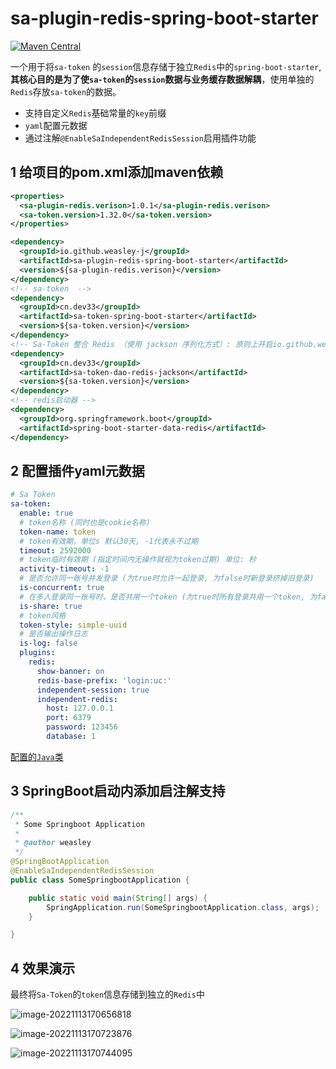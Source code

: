 # sa-plugin-redis-spring-boot-starter

[![Maven Central](https://img.shields.io/maven-central/v/io.github.weasley-j/sa-plugin-redis-spring-boot-starter)](https://search.maven.org/artifact/io.github.weasley-j/sa-plugin-redis-spring-boot-starter)

一个用于将`sa-token` 的`session`信息存储于独立`Redis`中的`spring-boot-starter`, **其核心目的是为了使`sa-token`的`session`数据与业务缓存数据解耦**，使用单独的`Redis`存放`sa-token`的数据。



- 支持自定义`Redis`基础常量的`key`前缀
- `yaml`配置元数据
- 通过注解`@EnableSaIndependentRedisSession`启用插件功能



## 1 给项目的pom.xml添加maven依赖

```xml
<properties>
  <sa-plugin-redis.verison>1.0.1</sa-plugin-redis.verison>
  <sa-token.version>1.32.0</sa-token.version>
</properties>

<dependency>
  <groupId>io.github.weasley-j</groupId>
  <artifactId>sa-plugin-redis-spring-boot-starter</artifactId>
  <version>${sa-plugin-redis.verison}</version>
</dependency>
<!-- sa-token  -->
<dependency>
  <groupId>cn.dev33</groupId>
  <artifactId>sa-token-spring-boot-starter</artifactId>
  <version>${sa-token.version}</version>
</dependency>
<!-- Sa-Token 整合 Redis （使用 jackson 序列化方式）: 原则上开启io.github.weasley-j:sa-plugin-redis-spring-boot-starter时此插件将会失效 -->
<dependency>
  <groupId>cn.dev33</groupId>
  <artifactId>sa-token-dao-redis-jackson</artifactId>
  <version>${sa-token.version}</version>
</dependency>
<!-- redis启动器 -->
<dependency>
  <groupId>org.springframework.boot</groupId>
  <artifactId>spring-boot-starter-data-redis</artifactId>
</dependency>

```

## 2 配置插件yaml元数据

```yaml
# Sa Token
sa-token:
  enable: true
  # token名称 (同时也是cookie名称)
  token-name: token
  # token有效期，单位s 默认30天, -1代表永不过期
  timeout: 2592000
  # token临时有效期 (指定时间内无操作就视为token过期) 单位: 秒
  activity-timeout: -1
  # 是否允许同一账号并发登录 (为true时允许一起登录, 为false时新登录挤掉旧登录)
  is-concurrent: true
  # 在多人登录同一账号时，是否共用一个token (为true时所有登录共用一个token, 为false时每次登录新建一个token)
  is-share: true
  # token风格
  token-style: simple-uuid
  # 是否输出操作日志
  is-log: false
  plugins:
    redis:
      show-banner: on
      redis-base-prefix: 'login:uc:'
      independent-session: true
      independent-redis:
        host: 127.0.0.1
        port: 6379
        password: 123456
        database: 1
```

[配置的`Java`类](https://github.com/Weasley-J/sa-plugin-redis-spring-boot-parent/blob/master/sa-plugin-redis-spring-boot-starter/src/main/java/io/github/weasleyj/satoken/session/config/RedisPluginProperties.java)



## 3 SpringBoot启动内添加启注解支持

```java
/**
 * Some Springboot Application
 *
 * @author weasley
 */
@SpringBootApplication
@EnableSaIndependentRedisSession
public class SomeSpringbootApplication {

    public static void main(String[] args) {
        SpringApplication.run(SomeSpringbootApplication.class, args);
    }

}
```



## 4 效果演示

最终将`Sa-Token`的`token`信息存储到独立的`Redis`中

![image-20221113170656818](https://alphahub-test-bucket.oss-cn-shanghai.aliyuncs.com/image/image-20221113170656818.png)

![image-20221113170723876](https://alphahub-test-bucket.oss-cn-shanghai.aliyuncs.com/image/image-20221113170723876.png)



![image-20221113170744095](https://alphahub-test-bucket.oss-cn-shanghai.aliyuncs.com/image/image-20221113170744095.png)